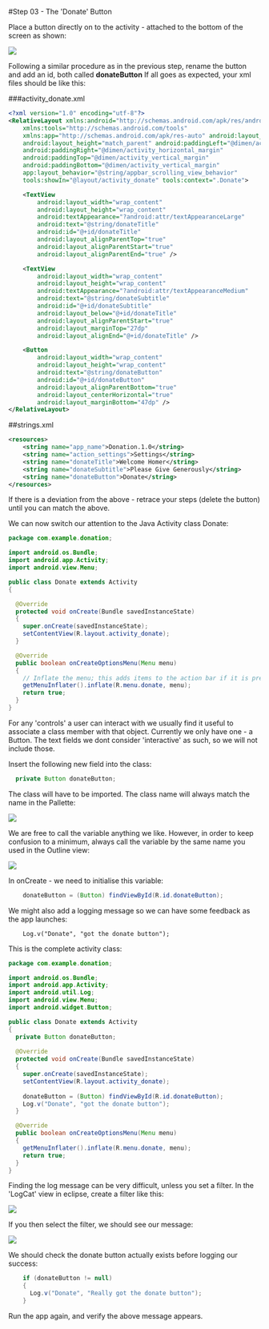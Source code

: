 #Step 03 - The 'Donate' Button

Place a button directly on to the activity - attached to the bottom of the screen as shown:

![](../img/lab2s301.png)

Following a similar procedure as in the previous step, rename the button and add an id, both called <b>donateButton</b> If all goes as expected, your xml files should be like this:

###activity_donate.xml 

~~~xml
<?xml version="1.0" encoding="utf-8"?>
<RelativeLayout xmlns:android="http://schemas.android.com/apk/res/android"
    xmlns:tools="http://schemas.android.com/tools"
    xmlns:app="http://schemas.android.com/apk/res-auto" android:layout_width="match_parent"
    android:layout_height="match_parent" android:paddingLeft="@dimen/activity_horizontal_margin"
    android:paddingRight="@dimen/activity_horizontal_margin"
    android:paddingTop="@dimen/activity_vertical_margin"
    android:paddingBottom="@dimen/activity_vertical_margin"
    app:layout_behavior="@string/appbar_scrolling_view_behavior"
    tools:showIn="@layout/activity_donate" tools:context=".Donate">

    <TextView
        android:layout_width="wrap_content"
        android:layout_height="wrap_content"
        android:textAppearance="?android:attr/textAppearanceLarge"
        android:text="@string/donateTitle"
        android:id="@+id/donateTitle"
        android:layout_alignParentTop="true"
        android:layout_alignParentStart="true"
        android:layout_alignParentEnd="true" />

    <TextView
        android:layout_width="wrap_content"
        android:layout_height="wrap_content"
        android:textAppearance="?android:attr/textAppearanceMedium"
        android:text="@string/donateSubtitle"
        android:id="@+id/donateSubtitle"
        android:layout_below="@+id/donateTitle"
        android:layout_alignParentStart="true"
        android:layout_marginTop="27dp"
        android:layout_alignEnd="@+id/donateTitle" />

    <Button
        android:layout_width="wrap_content"
        android:layout_height="wrap_content"
        android:text="@string/donateButton"
        android:id="@+id/donateButton"
        android:layout_alignParentBottom="true"
        android:layout_centerHorizontal="true"
        android:layout_marginBottom="47dp" />
</RelativeLayout>
~~~

##strings.xml

~~~xml
<resources>
    <string name="app_name">Donation.1.0</string>
    <string name="action_settings">Settings</string>
    <string name="donateTitle">Welcome Homer</string>
    <string name="donateSubtitle">Please Give Generously</string>
    <string name="donateButton">Donate</string>
</resources>
~~~

If there is a deviation from the above - retrace your steps (delete the button) until you can match the above.

We can now switch our attention to the Java Activity class Donate:

~~~java
package com.example.donation;

import android.os.Bundle;
import android.app.Activity;
import android.view.Menu;

public class Donate extends Activity
{

  @Override
  protected void onCreate(Bundle savedInstanceState)
  {
    super.onCreate(savedInstanceState);
    setContentView(R.layout.activity_donate);
  }

  @Override
  public boolean onCreateOptionsMenu(Menu menu)
  {
    // Inflate the menu; this adds items to the action bar if it is present.
    getMenuInflater().inflate(R.menu.donate, menu);
    return true;
  }
}
~~~

For any 'controls' a user can interact with we usually find it useful to associate a class member with that object. Currently we only have one - a Button. The text fields we dont consider 'interactive' as such, so we will not include those.

Insert the following new field into the class:

~~~java
  private Button donateButton;
~~~

The class will have to be imported. The class name will always match the name in the Pallette:

![](../img/15.png)

We are free to call the variable anything we like. However, in order to keep confusion to a minimum, always call the variable by the same name you used in the Outline view:

![](../img/16.png)

In onCreate - we need to initialise this variable:

~~~java
    donateButton = (Button) findViewById(R.id.donateButton);
~~~

We might also add a logging message so we can have some feedback as the app launches:

~~~
    Log.v("Donate", "got the donate button");
~~~

This is the complete activity class:

~~~java
package com.example.donation;

import android.os.Bundle;
import android.app.Activity;
import android.util.Log;
import android.view.Menu;
import android.widget.Button;

public class Donate extends Activity
{
  private Button donateButton;
  
  @Override
  protected void onCreate(Bundle savedInstanceState)
  {
    super.onCreate(savedInstanceState);
    setContentView(R.layout.activity_donate);
    
    donateButton = (Button) findViewById(R.id.donateButton);
    Log.v("Donate", "got the donate button");
  }

  @Override
  public boolean onCreateOptionsMenu(Menu menu)
  {
    getMenuInflater().inflate(R.menu.donate, menu);
    return true;
  }
}
~~~

Finding the log message can be very difficult, unless you set a filter. In the 'LogCat' view in eclipse, create a filter like this:

![](../img/17.png)

If you then select the filter, we should see our message:

![](../img/18.png)

We should check the donate button actually exists before logging our success:

~~~java
    if (donateButton != null)
    {
      Log.v("Donate", "Really got the donate button");
    }
~~~

Run the app again, and verify the above message appears.


